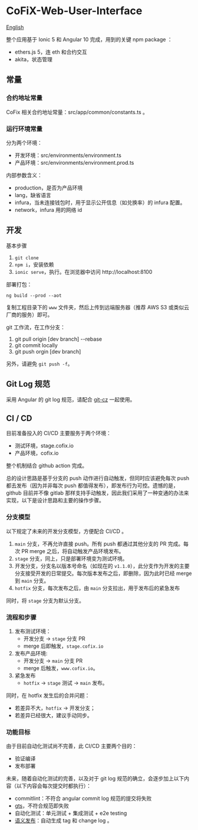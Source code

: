 # CoFiX-Web-User-Interface

[English](./README.en.md)

整个应用基于 Ionic 5 和 Angular 10 完成，用到的关键 npm package ：

- ethers.js 5，连 eth 和合约交互
- akita，状态管理

## 常量

### 合约地址常量

CoFix 相关合约地址常量：src/app/common/constants.ts 。

### 运行环境常量

分为两个环境：

- 开发环境：src/environments/environment.ts
- 产品环境：src/environments/environment.prod.ts

内部参数含义：

- production，是否为产品环境
- lang，缺省语言
- infura，当未连接钱包时，用于显示公开信息（如兑换率）的 infura 配置。
- network，infura 用的网络 id

## 开发

基本步骤

1. `git clone`
1. `npm i`，安装依赖
1. `ionic serve`，执行。在浏览器中访问 http://localhost:8100

部署打包：

`ng build --prod --aot`

复制工程目录下的 `www` 文件夹，然后上传到远端服务器（推荐 AWS S3 或类似云厂商的服务）即可。

git 工作流，在工作分支：

1. git pull origin \[dev branch\] --rebase
1. git commit locally
1. git push orgin \[dev branch\]

另外，请避免 `git push -f`。

## Git Log 规范

采用 Angular 的 git log 规范，请配合 [git-cz](https://www.npmjs.com/package/git-cz) 一起使用。

## CI / CD

目前准备投入的 CI/CD 主要服务于两个环境：

- 测试环境，stage.cofix.io
- 产品环境，cofix.io

整个机制结合 github action 完成。

总的设计思路是基于分支的 push 动作进行自动触发，但同时应该避免每次 push 都去发布（因为并非每次 push 都值得发布），即发布行为可控。遗憾的是，github 目前并不像 gitlab 那样支持手动触发，因此我们采用了一种变通的办法来实现，以下是设计思路和主要的操作步骤。

### 分支模型

以下规定了未来的开发分支模型，方便配合 CI/CD 。

1. `main` 分支，不再允许直接 push。所有 push 都通过其他分支的 PR 完成。每次 PR merge 之后，将自动触发产品环境发布。
1. `stage` 分支，同上，只是部署环境变为测试环境。
1. 开发分支，分支名以版本号命名（如现在的 `v1.1.0`），此分支作为开发的主要分支接受开发的日常提交。每次版本发布之后，即删除，因为此时已经 merge 到 `main` 分支。
1. `hotfix` 分支，每次发布之后，由 `main` 分支拉出，用于发布后的紧急发布

同时，将 `stage` 分支为默认分支。

### 流程和步骤

1. 发布测试环境：
   - 开发分支 -> `stage` 分支 PR
   - merge 后即触发，`stage.cofix.io`
1. 发布产品环境:
   - 开发分支 -> `main` 分支 PR
   - merge 后触发，`www.cofix.io`。
1. 紧急发布
   - `hotfix` -> `stage` 测试 -> `main` 发布。

同时，在 hotfix 发生后的合并问题：

- 若差异不大，`hotfix` -> 开发分支；
- 若差异已经很大，建议手动同步。

### 功能目标

由于目前自动化测试尚不完善，此 CI/CD 主要两个目的：

- 验证编译
- 发布部署

未来，随着自动化测试的完善，以及对于 git log 规范的确立，会逐步加上以下内容（以下内容会每次提交时都执行）：

- commitlint：不符合 angular commit log 规范的提交将失败
- [gts](https://github.com/google/gts)，不符合规范即失败
- 自动化测试：单元测试 + 集成测试 + e2e testing
- [语义发布](https://semantic-release.gitbook.io/semantic-release/)：自动生成 tag 和 change log 。
